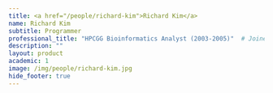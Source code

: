 ```yaml
---
title: <a href="/people/richard-kim">Richard Kim</a>
name: Richard Kim
subtitle: Programmer
professional_title: "HPCGG Bioinformatics Analyst (2003-2005)"  # Joined professional titles
description: ""
layout: product
academic: 1
image: /img/people/richard-kim.jpg
hide_footer: true
---
```

